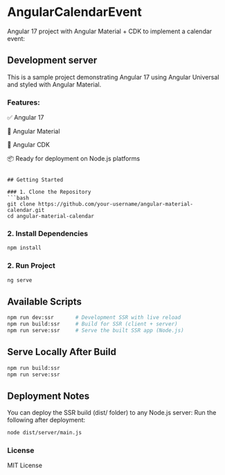 # AngularCalendarEvent

Angular 17 project with Angular Material + CDK to implement a calendar event:

## Development server

This is a sample project demonstrating Angular 17 using Angular Universal and styled with Angular Material.

### Features:

✅ Angular 17

🎨 Angular Material

🎨 Angular CDK

📦 Ready for deployment on Node.js platforms

```

## Getting Started

### 1. Clone the Repository
```bash
git clone https://github.com/your-username/angular-material-calendar.git
cd angular-material-calendar
```

### 2. Install Dependencies
```bash
npm install

```

### 2. Run Project
```bash
ng serve

```

## Available Scripts
```bash
npm run dev:ssr       # Development SSR with live reload
npm run build:ssr     # Build for SSR (client + server)
npm run serve:ssr     # Serve the built SSR app (Node.js)

```

## Serve Locally After Build
```bash
npm run build:ssr
npm run serve:ssr


```

## Deployment Notes
You can deploy the SSR build (dist/ folder) to any Node.js server:
Run the following after deployment:

```bash
node dist/server/main.js

```

### License
MIT License

